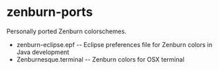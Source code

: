zenburn-ports
=============

Personally ported Zenburn colorschemes.

* zenburn-eclipse.epf -- Eclipse preferences file for Zenburn colors in Java development
* Zenburnesque.terminal -- Zenburn colors for OSX terminal
